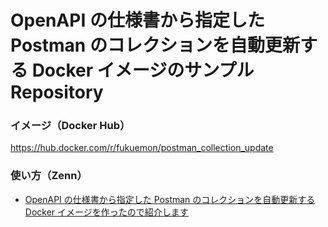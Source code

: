 # OpenAPI の仕様書から指定した Postman のコレクションを自動更新する Docker イメージのサンプル Repository

### イメージ（Docker Hub）

https://hub.docker.com/r/fukuemon/postman_collection_update

### 使い方（Zenn）

- [OpenAPI の仕様書から指定した Postman のコレクションを自動更新する Docker イメージを作ったので紹介します](https://zenn.dev/fukuemon/articles/1a918a5ade7cf7)

